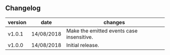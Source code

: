 ## Changelog

| version | date | changes | 
| --- | --- | --- |
| v1.0.1 | 14/08/2018 | Make the emitted events case insensitive.   |
| v1.0.0 | 14/08/2018 | Initial release.   |
